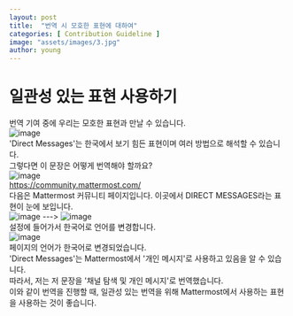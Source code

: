 ```yaml
---
layout: post
title:  "번역 시 모호한 표현에 대하여"
categories: [ Contribution Guideline ]
image: "assets/images/3.jpg"
author: young
---
```

# 일관성 있는 표현 사용하기

번역 기여 중에 우리는 모호한 표현과 만날 수 있습니다.  
![image](/2019-1-OSS-L4/images/2019-06-05-young/before_translation.PNG)  
'Direct Messages'는 한국에서 보기 힘든 표현이며 여러 방법으로 해석할 수 있습니다.  
그렇다면 이 문장은 어떻게 번역해야 할까요?  
![image](/2019-1-OSS-L4/images/2019-06-05-young/community_eng.PNG)  
https://community.mattermost.com/  
다음은 Mattermost 커뮤니티 페이지입니다. 이곳에서 DIRECT MESSAGES라는 표현이 눈에 보입니다.  
![image](/2019-1-OSS-L4/images/2019-06-05-young/language_setting_1.PNG) ---> ![image](/2019-1-OSS-L4/images/2019-06-05-young/language_setting_2.PNG)  
설정에 들어가서 한국어로 언어를 변경합니다.  
![image](/2019-1-OSS-L4/images/2019-06-05-young/community_kor.PNG)  
페이지의 언어가 한국어로 변경되었습니다.  
'Direct Messages'는 Mattermost에서 '개인 메시지'로 사용하고 있음을 알 수 있습니다.  
따라서, 저는 저 문장을 '채널 탐색 및 개인 메시지'로 번역했습니다.  
이와 같이 번역을 진행할 때, 일관성 있는 번역을 위해 Mattermost에서 사용하는 표현을 사용하는 것이 좋습니다.  